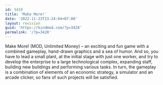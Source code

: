 ```yaml
---
id: 3428
title: 'Make More!'
date: '2022-11-23T23:24:04+07:00'
layout: revision
guid: 'https://kindmod.com/?p=3428'
permalink: '/?p=3428'
---
```


Make More! (MOD, Unlimited Money) – an exciting and fun game with a combined gameplay, hand-drawn graphics and a sea of humor. And so, you have to lead a small plant, at the initial stage with just one worker, and try to develop the enterprise to a large technological complex, expanding staff, building new buildings and performing various tasks. In turn, the gameplay is a combination of elements of an economic strategy, a simulator and an arcade clicker, so fans of such projects will be satisfied.